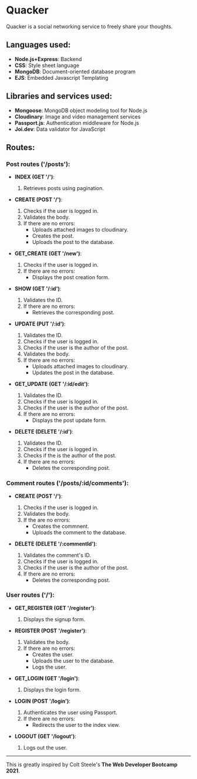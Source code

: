 # Quacker
Quacker is a social networking service to freely share your thoughts.

## Languages used:
- **Node.js+Express**: Backend
- **CSS**: Style sheet language 
- **MongoDB**: Document-oriented database program
- **EJS**: Embedded Javascript Templating

## Libraries and services used:
- **Mongoose**: MongoDB object modeling tool for Node.js 
- **Cloudinary**: Image and video management services
- **Passport.js**: Authentication middleware for Node.js
- **Joi.dev**: Data validator for JavaScript

## Routes:

### Post routes ('/posts'):
* **INDEX (GET '/')**: 
    1. Retrieves posts using pagination.

* **CREATE (POST '/')**: 
    1. Checks if the user is logged in.
    2. Validates the body. 
    3. If there are no errors: 
        * Uploads attached images to cloudinary.
        * Creates the post.
        * Uploads the post to the database.

* **GET_CREATE (GET '/new')**: 
    1. Checks if the user is logged in.
    2. If there are no errors:
        * Displays the post creation form.

* **SHOW (GET '/:id')**: 
    1. Validates the ID.
    2. If there are no errors:
        * Retrieves the corresponding post.

* **UPDATE (PUT '/:id')**: 
    1. Validates the ID.
    2. Checks if the user is logged in.
    3. Checks if the user is the author of the post.
    4. Validates the body.
    5. If there are no errors:
        * Uploads attached images to cloudinary.
        * Updates the post in the database.

* **GET_UPDATE (GET '/:id/edit')**:
    1. Validates the ID.
    2. Checks if the user is logged in.
    3. Checks if the user is the author of the post.
    4. If there are no errors:
        * Displays the post update form.

* **DELETE (DELETE '/:id')**: 
    1. Validates the ID.
    2. Checks if the user is logged in.
    3. Checks if the is the author of the post.
    4. If there are no errors:
        * Deletes the corresponding post.

### Comment routes ('/posts/:id/comments'):
* **CREATE (POST '/')**:
    1. Checks if the user is logged in.
    2. Validates the body.
    3. If the are no errors:
        * Creates the commnent.
        * Uploads the comment to the database.

* **DELETE (DELETE '/:commentId')**:
    1. Validates the comment's ID.
    2. Checks if the user is logged in.
    3. Checks if the user is the author of the post.
    4. If there are no errors:
        * Deletes the corresponding post.

### User routes ('/'):
* **GET_REGISTER (GET '/register')**:
    1.  Displays the signup form. 

* **REGISTER (POST '/register')**:
    1. Validates the body.
    2. If there are no errors:
        * Creates the user.
        * Uploads the user to the database.
        * Logs the user.

* **GET_LOGIN (GET '/login')**:
    1. Displays the login form.

* **LOGIN (POST '/login')**:
    1. Authenticates the user using Passport.
    2. If there are no errors:
        * Redirects the user to the index view.

* **LOGOUT (GET '/logout')**:
    1. Logs out the user.

---
This is greatly inspired by Colt Steele's **The Web Developer Bootcamp 2021**.
